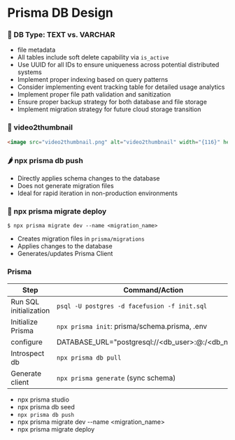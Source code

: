 # Prisma DB Design

### 🥬 DB Type: TEXT vs. VARCHAR

- file metadata
- All tables include soft delete capability via `is_active`
- Use UUID for all IDs to ensure uniqueness across potential distributed systems
- Implement proper indexing based on query patterns
- Consider implementing event tracking table for detailed usage analytics
- Implement proper file path validation and sanitization
- Ensure proper backup strategy for both database and file storage
- Implement migration strategy for future cloud storage transition

### 🥒 video2thumbnail

```html
<image src="video2thumbnail.png" alt="video2thumbnail" width="{116}" height="{176}" />
```

### 🌶 npx prisma db push

- Directly applies schema changes to the database
- Does not generate migration files
- Ideal for rapid iteration in non-production environments

### 🌽 npx prisma migrate deploy

`$ npx prisma migrate dev --name <migration_name>`

- Creates migration files in `prisma/migrations`
- Applies changes to the database
- Generates/updates Prisma Client

### Prisma

| Step                   | Command/Action                                                           |
| ---------------------- | ------------------------------------------------------------------------ |
| Run SQL initialization | `psql -U postgres -d facefusion -f init.sql`                             |
| Initialize Prisma      | `npx prisma init`: prisma/schema.prisma, .env                            |
| configure              | DATABASE_URL="postgresql://<db_user>:<password>@<host>:<port>/<db_name>" |
| Introspect db          | `npx prisma db pull`                                                     |
| Generate client        | `npx prisma generate` (sync schema)                                      |

- npx prisma studio
- npx prisma db seed
- `npx prisma db push`
- npx prisma migrate dev --name <migration_name>
- npx prisma migrate deploy
